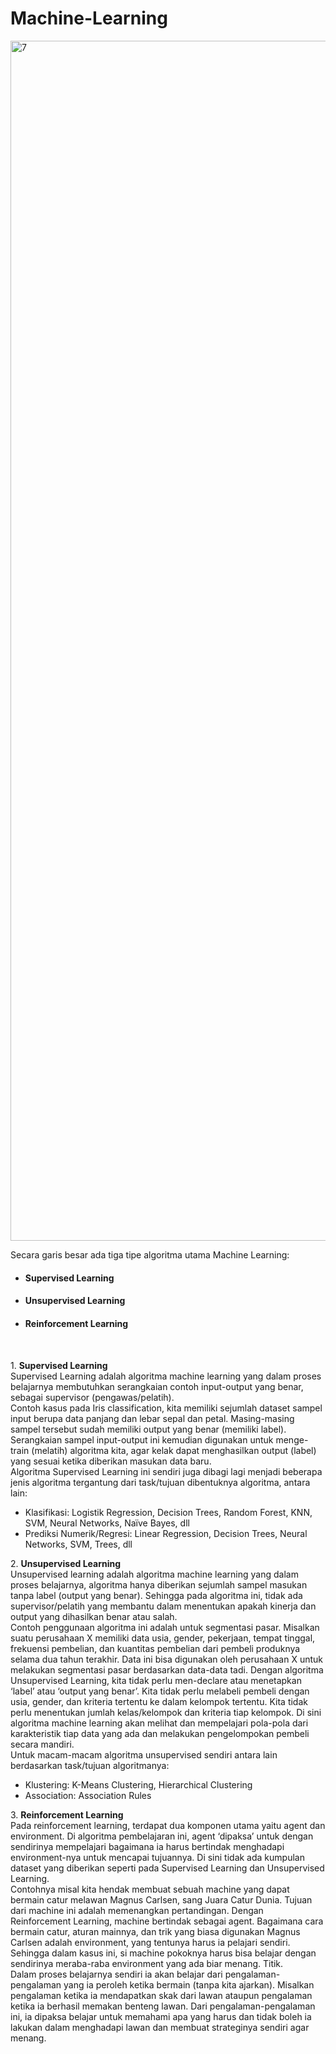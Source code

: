 # Machine-Learning

<img width="1920" alt="7" src="https://user-images.githubusercontent.com/44236850/116789295-6212f700-aad8-11eb-8f55-9d8c93f85903.png">
<p>
<p>

Secara garis besar ada tiga tipe algoritma utama Machine Learning:

- <h4>Supervised Learning<h4>
- <h4>Unsupervised Learning<h4>
- <h4>Reinforcement Learning<h4>
<br>
<p>
<p>
1. <b>Supervised Learning</b><br>
Supervised Learning adalah algoritma machine learning yang dalam proses belajarnya membutuhkan serangkaian contoh input-output yang benar, sebagai supervisor (pengawas/pelatih).<br>
Contoh kasus pada Iris classification, kita memiliki sejumlah dataset sampel input berupa data panjang dan lebar sepal dan petal. Masing-masing sampel tersebut sudah memiliki output yang benar (memiliki label). Serangkaian sampel input-output ini kemudian digunakan untuk menge-train (melatih) algoritma kita, agar kelak dapat menghasilkan output (label) yang sesuai ketika diberikan masukan data baru. <br>
Algoritma Supervised Learning ini sendiri juga dibagi lagi menjadi beberapa jenis algoritma tergantung dari task/tujuan dibentuknya algoritma, antara lain:

- Klasifikasi: Logistik Regression, Decision Trees, Random Forest, KNN, SVM, Neural Networks, Naïve Bayes, dll
- Prediksi Numerik/Regresi: Linear Regression, Decision Trees, Neural Networks, SVM, Trees, dll
<p>
2. <b>Unsupervised Learning</b> <br>
Unsupervised learning adalah algoritma machine learning yang dalam proses belajarnya, algoritma hanya diberikan sejumlah sampel masukan tanpa label (output yang benar). Sehingga pada algoritma ini, tidak ada supervisor/pelatih yang membantu dalam menentukan apakah kinerja dan output yang dihasilkan benar atau salah. <br>
Contoh penggunaan algoritma ini adalah untuk segmentasi pasar. Misalkan suatu perusahaan X memiliki data usia, gender, pekerjaan, tempat tinggal, frekuensi pembelian, dan kuantitas pembelian dari pembeli produknya selama dua tahun terakhir. Data ini bisa digunakan oleh perusahaan X untuk melakukan segmentasi pasar berdasarkan data-data tadi. Dengan algoritma Unsupervised Learning, kita tidak perlu men-declare atau menetapkan ‘label’ atau ‘output yang benar’. Kita tidak perlu melabeli pembeli dengan usia, gender, dan kriteria tertentu ke dalam kelompok tertentu. Kita tidak perlu menentukan jumlah kelas/kelompok dan kriteria tiap kelompok. Di sini algoritma machine learning akan melihat dan mempelajari pola-pola dari karakteristik tiap data yang ada dan melakukan pengelompokan pembeli secara mandiri. <br>
Untuk macam-macam algoritma unsupervised sendiri antara lain berdasarkan task/tujuan algoritmanya: <br>

- Klustering: K-Means Clustering, Hierarchical Clustering
- Association: Association Rules
<p>
3. <b>Reinforcement Learning</b><br>
Pada reinforcement learning, terdapat dua komponen utama yaitu agent dan environment. Di algoritma pembelajaran ini, agent ‘dipaksa’ untuk dengan sendirinya mempelajari bagaimana ia harus bertindak menghadapi environment-nya untuk mencapai tujuannya. Di sini tidak ada kumpulan dataset yang diberikan seperti pada Supervised Learning dan Unsupervised Learning. <br>
Contohnya misal kita hendak membuat sebuah machine yang dapat bermain catur melawan Magnus Carlsen, sang Juara Catur Dunia. Tujuan dari machine ini adalah memenangkan pertandingan. Dengan Reinforcement Learning, machine bertindak sebagai agent. Bagaimana cara bermain catur, aturan mainnya, dan trik yang biasa digunakan Magnus Carlsen adalah environment, yang tentunya harus ia pelajari sendiri. Sehingga dalam kasus ini, si machine pokoknya harus bisa belajar dengan sendirinya meraba-raba environment yang ada biar menang. Titik. <br>
Dalam proses belajarnya sendiri ia akan belajar dari pengalaman-pengalaman yang ia peroleh ketika bermain (tanpa kita ajarkan). Misalkan pengalaman ketika ia mendapatkan skak dari lawan ataupun pengalaman ketika ia berhasil memakan benteng lawan. Dari pengalaman-pengalaman ini, ia dipaksa belajar untuk memahami apa yang harus dan tidak boleh ia lakukan dalam menghadapi lawan dan membuat strateginya sendiri agar menang.

